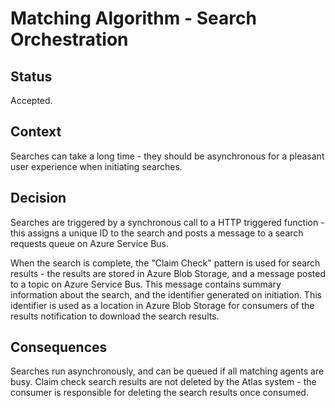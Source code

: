 # Matching Algorithm - Search Orchestration

## Status

Accepted.

## Context

Searches can take a long time - they should be asynchronous for a pleasant user experience when initiating searches.

## Decision

Searches are triggered by a synchronous call to a HTTP triggered function - this assigns a unique ID to the search and posts a message
to a search requests queue on Azure Service Bus.

When the search is complete, the "Claim Check" pattern is used for search results - the results are stored in Azure Blob Storage, and 
a message posted to a topic on Azure Service Bus. This message contains summary information about the search, and the identifier 
generated on initiation. This identifier is used as a location in Azure Blob Storage for consumers of the results notification
to download the search results.

## Consequences

Searches run asynchronously, and can be queued if all matching agents are busy.
Claim check search results are not deleted by the Atlas system - the consumer is responsible for deleting the search results once consumed.